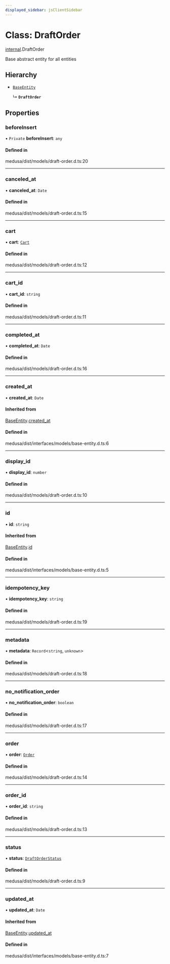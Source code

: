 ```yaml
---
displayed_sidebar: jsClientSidebar
---
```


# Class: DraftOrder

[internal](../modules/internal.md).DraftOrder

Base abstract entity for all entities

## Hierarchy

- [`BaseEntity`](internal.BaseEntity.md)

  ↳ **`DraftOrder`**

## Properties

### beforeInsert

• `Private` **beforeInsert**: `any`

#### Defined in

medusa/dist/models/draft-order.d.ts:20

___

### canceled\_at

• **canceled\_at**: `Date`

#### Defined in

medusa/dist/models/draft-order.d.ts:15

___

### cart

• **cart**: [`Cart`](internal.Cart.md)

#### Defined in

medusa/dist/models/draft-order.d.ts:12

___

### cart\_id

• **cart\_id**: `string`

#### Defined in

medusa/dist/models/draft-order.d.ts:11

___

### completed\_at

• **completed\_at**: `Date`

#### Defined in

medusa/dist/models/draft-order.d.ts:16

___

### created\_at

• **created\_at**: `Date`

#### Inherited from

[BaseEntity](internal.BaseEntity.md).[created_at](internal.BaseEntity.md#created_at)

#### Defined in

medusa/dist/interfaces/models/base-entity.d.ts:6

___

### display\_id

• **display\_id**: `number`

#### Defined in

medusa/dist/models/draft-order.d.ts:10

___

### id

• **id**: `string`

#### Inherited from

[BaseEntity](internal.BaseEntity.md).[id](internal.BaseEntity.md#id)

#### Defined in

medusa/dist/interfaces/models/base-entity.d.ts:5

___

### idempotency\_key

• **idempotency\_key**: `string`

#### Defined in

medusa/dist/models/draft-order.d.ts:19

___

### metadata

• **metadata**: `Record`<`string`, `unknown`\>

#### Defined in

medusa/dist/models/draft-order.d.ts:18

___

### no\_notification\_order

• **no\_notification\_order**: `boolean`

#### Defined in

medusa/dist/models/draft-order.d.ts:17

___

### order

• **order**: [`Order`](internal.Order.md)

#### Defined in

medusa/dist/models/draft-order.d.ts:14

___

### order\_id

• **order\_id**: `string`

#### Defined in

medusa/dist/models/draft-order.d.ts:13

___

### status

• **status**: [`DraftOrderStatus`](../enums/internal.DraftOrderStatus.md)

#### Defined in

medusa/dist/models/draft-order.d.ts:9

___

### updated\_at

• **updated\_at**: `Date`

#### Inherited from

[BaseEntity](internal.BaseEntity.md).[updated_at](internal.BaseEntity.md#updated_at)

#### Defined in

medusa/dist/interfaces/models/base-entity.d.ts:7
